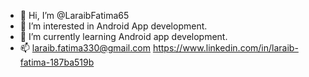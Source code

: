 - 👋 Hi, I’m @LaraibFatima65
- 👀 I’m interested in Android App development.
- 🌱 I’m currently learning Android app development.
- 📫 laraib.fatima330@gmail.com
     https://www.linkedin.com/in/laraib-fatima-187ba519b 

<!---
LaraibFatima65/LaraibFatima65 is a ✨ special ✨ repository because its `README.md` (this file) appears on your GitHub profile.
You can click the Preview link to take a look at your changes.
--->
